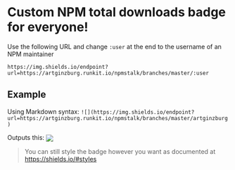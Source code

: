 # Custom NPM total downloads badge for everyone!

Use the following URL and change `:user` at the end to the username of an NPM maintainer

```
https://img.shields.io/endpoint?url=https://artginzburg.runkit.io/npmstalk/branches/master/:user
```

## Example

Using Markdown syntax:
`![](https://img.shields.io/endpoint?url=https://artginzburg.runkit.io/npmstalk/branches/master/artginzburg)`

Outputs this:
<sub>![](https://img.shields.io/endpoint?url=https://artginzburg.runkit.io/npmstalk/branches/master/artginzburg)</sub>

> You can still style the badge however you want as documented at https://shields.io/#styles